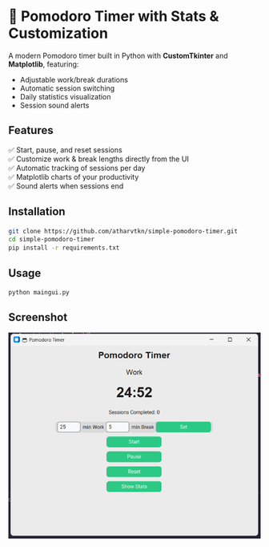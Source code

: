 # 🍅 Pomodoro Timer with Stats & Customization

A modern Pomodoro timer built in Python with **CustomTkinter** and **Matplotlib**, featuring:
- Adjustable work/break durations
- Automatic session switching
- Daily statistics visualization
- Session sound alerts

## Features
✅ Start, pause, and reset sessions  
✅ Customize work & break lengths directly from the UI  
✅ Automatic tracking of sessions per day  
✅ Matplotlib charts of your productivity  
✅ Sound alerts when sessions end  

## Installation
```bash
git clone https://github.com/atharvtkn/simple-pomodoro-timer.git
cd simple-pomodoro-timer
pip install -r requirements.txt
```

## Usage
```bash
python maingui.py
```

## Screenshot
![App Screenshot](preview.png)
